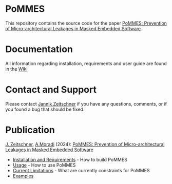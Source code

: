 # PoMMES
This repository contains the source code for the paper [PoMMES: Prevention of Micro-architectural Leakages in Masked Embedded Software](https://eprint.iacr.org/2024/574/).

# Documentation
All information regarding installation, requirements and user guide are found in the [Wiki]()

# Contact and Support
Please contact [Jannik Zeitschner](mailto:jannik.zeitschner@rub.de) if you have any questions, comments, or if you found a bug that should be fixed.

# Publication
[J. Zeitschner](https://github.com/JannikZeitschner), [A.Moradi](https://github.com/amircrypto001) (2024): [PoMMES: Prevention of Micro-architectural Leakages in Masked Embedded Software](https://eprint.iacr.org/2024/574/)

* [Installation and Requirements]() - How to build PoMMES
* [Usage]() - How to use PoMMES
* [Current Limitations]() - What are currently constraints for PoMMES
* [Examples]()
